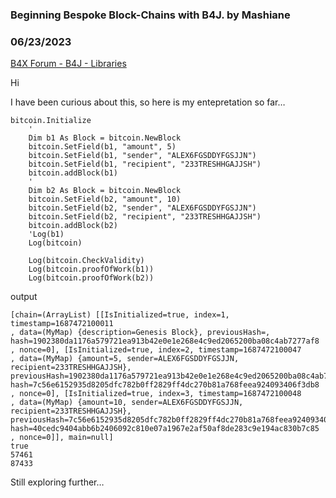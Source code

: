 ### Beginning Bespoke Block-Chains with B4J. by Mashiane
### 06/23/2023
[B4X Forum - B4J - Libraries](https://www.b4x.com/android/forum/threads/148655/)

Hi  
  
I have been curious about this, so here is my entepretation so far…  
  

```B4X
bitcoin.Initialize  
    '  
    Dim b1 As Block = bitcoin.NewBlock  
    bitcoin.SetField(b1, "amount", 5)  
    bitcoin.SetField(b1, "sender", "ALEX6FGSDDYFGSJJN")  
    bitcoin.SetField(b1, "recipient", "233TRESHHGAJJSH")  
    bitcoin.addBlock(b1)  
    '  
    Dim b2 As Block = bitcoin.NewBlock  
    bitcoin.SetField(b2, "amount", 10)  
    bitcoin.SetField(b2, "sender", "ALEX6FGSDDYFGSJJN")  
    bitcoin.SetField(b2, "recipient", "233TRESHHGAJJSH")  
    bitcoin.addBlock(b2)  
    'Log(b1)  
    Log(bitcoin)  
      
    Log(bitcoin.CheckValidity)  
    Log(bitcoin.proofOfWork(b1))  
    Log(bitcoin.proofOfWork(b2))
```

  
  
output  
  

```B4X
[chain=(ArrayList) [[IsInitialized=true, index=1, timestamp=1687472100011  
, data=(MyMap) {description=Genesis Block}, previousHash=, hash=1902380da1176a579721ea913b42e0e1e268e4c9ed2065200ba08c4ab7277af8  
, nonce=0], [IsInitialized=true, index=2, timestamp=1687472100047  
, data=(MyMap) {amount=5, sender=ALEX6FGSDDYFGSJJN, recipient=233TRESHHGAJJSH}, previousHash=1902380da1176a579721ea913b42e0e1e268e4c9ed2065200ba08c4ab7277af8, hash=7c56e6152935d8205dfc782b0ff2829ff4dc270b81a768feea924093406f3db8  
, nonce=0], [IsInitialized=true, index=3, timestamp=1687472100048  
, data=(MyMap) {amount=10, sender=ALEX6FGSDDYFGSJJN, recipient=233TRESHHGAJJSH}, previousHash=7c56e6152935d8205dfc782b0ff2829ff4dc270b81a768feea924093406f3db8, hash=40cedc9404abb6b2406092c810e07a1967e2af50af8de283c9e194ac830b7c85  
, nonce=0]], main=null]  
true  
57461  
87433
```

  
  
Still exploring further…